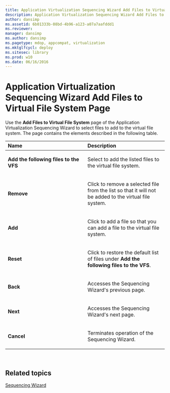 ```yaml
---
title: Application Virtualization Sequencing Wizard Add Files to Virtual File System Page
description: Application Virtualization Sequencing Wizard Add Files to Virtual File System Page
author: dansimp
ms.assetid: 6b01333b-08bd-4b96-a123-a07a7aafddd1
ms.reviewer: 
manager: dansimp
ms.author: dansimp
ms.pagetype: mdop, appcompat, virtualization
ms.mktglfcycl: deploy
ms.sitesec: library
ms.prod: w10
ms.date: 06/16/2016
---
```



# Application Virtualization Sequencing Wizard Add Files to Virtual File System Page


Use the **Add Files to Virtual File System** page of the Application Virtualization Sequencing Wizard to select files to add to the virtual file system. The page contains the elements described in the following table.

<table>
<colgroup>
<col width="50%" />
<col width="50%" />
</colgroup>
<thead>
<tr class="header">
<th align="left">Name</th>
<th align="left">Description</th>
</tr>
</thead>
<tbody>
<tr class="odd">
<td align="left"><p><strong>Add the following files to the VFS</strong></p></td>
<td align="left"><p>Select to add the listed files to the virtual file system.</p></td>
</tr>
<tr class="even">
<td align="left"><p><strong>Remove</strong></p></td>
<td align="left"><p>Click to remove a selected file from the list so that it will not be added to the virtual file system.</p></td>
</tr>
<tr class="odd">
<td align="left"><p><strong>Add</strong></p></td>
<td align="left"><p>Click to add a file so that you can add a file to the virtual file system.</p></td>
</tr>
<tr class="even">
<td align="left"><p><strong>Reset</strong></p></td>
<td align="left"><p>Click to restore the default list of files under <strong>Add the following files to the VFS</strong>.</p></td>
</tr>
<tr class="odd">
<td align="left"><p><strong>Back</strong></p></td>
<td align="left"><p>Accesses the Sequencing Wizard's previous page.</p></td>
</tr>
<tr class="even">
<td align="left"><p><strong>Next</strong></p></td>
<td align="left"><p>Accesses the Sequencing Wizard's next page.</p></td>
</tr>
<tr class="odd">
<td align="left"><p><strong>Cancel</strong></p></td>
<td align="left"><p>Terminates operation of the Sequencing Wizard.</p></td>
</tr>
</tbody>
</table>

 

## Related topics


[Sequencing Wizard](sequencing-wizard.md)

 

 





